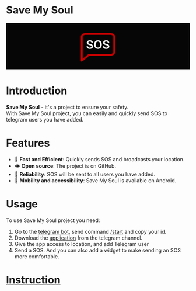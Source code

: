 # **Save My Soul**

<picture>
   <img alt="SaveMySoul Logo" src="https://github.com/w1lderr/SaveMySoulApp/blob/master/logoforeadme.png">
</picture>

# **Introduction**

**Save My Soul** - it's a project to ensure your safety.<br>
With Save My Soul project, you can easily and quickly send SOS to telegram users you have added.<br>

# **Features**
- 🚀 **Fast and Efficient**: Quickly sends SOS and broadcasts your location.
- 👁 **Open source**: The project is on GitHub.
- 💪 **Reliability**: SOS will be sent to all users you have added.
- 📱 **Mobility and accessibility**: Save My Soul is available on Android.

# **Usage**
To use Save My Soul project you need:
  1. Go to the [telegram bot](@savemysoull_bot), send command [/start]() and copy your id.
  2. Download the [application](https://t.me/savemysoultelegramchannel) from the telegram channel.
  3. Give the app access to location, and add Telegram user
  4. Send a SOS. And you can also add a widget to make sending an SOS more comfortable.
  
# **[Instruction](https://save-my-soul-site-instruction.vercel.app/)**
